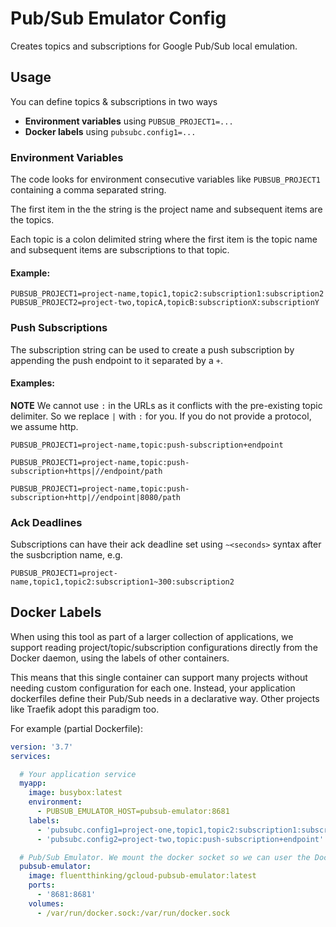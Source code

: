 # Pub/Sub Emulator Config
Creates topics and subscriptions for Google Pub/Sub local emulation.

## Usage

You can define topics & subscriptions in two ways
- **Environment variables** using `PUBSUB_PROJECT1=...`
- **Docker labels** using `pubsubc.config1=...`

### Environment Variables
The code looks for environment consecutive variables like `PUBSUB_PROJECT1` containing a comma separated string. 

The first item in the the string is the project name and subsequent items are the topics. 

Each topic is a colon delimited string where the first item is the topic name and subsequent items are subscriptions to that topic.

#### Example:
```
PUBSUB_PROJECT1=project-name,topic1,topic2:subscription1:subscription2
PUBSUB_PROJECT2=project-two,topicA,topicB:subscriptionX:subscriptionY
```

### Push Subscriptions
The subscription string can be used to create a push subscription by appending the push endpoint to it separated by a `+`.

#### Examples:
**NOTE** We cannot use `:` in the URLs as it conflicts with the pre-existing topic delimiter. So we replace `|` with `:` for you. If you do not provide a protocol, we assume http.

```
PUBSUB_PROJECT1=project-name,topic:push-subscription+endpoint
```
```
PUBSUB_PROJECT1=project-name,topic:push-subscription+https|//endpoint/path
```
```
PUBSUB_PROJECT1=project-name,topic:push-subscription+http|//endpoint|8080/path
```

### Ack Deadlines
Subscriptions can have their ack deadline set using `~<seconds>` syntax after the susbcription name, e.g.
```
PUBSUB_PROJECT1=project-name,topic1,topic2:subscription1~300:subscription2
```

## Docker Labels
When using this tool as part of a larger collection of applications, we support reading project/topic/subscription 
configurations directly from the Docker daemon, using the labels of other containers.

This means that this single container can support many projects without needing custom configuration for each one. 
Instead, your application dockerfiles define their Pub/Sub needs in a declarative way. Other projects like Traefik 
adopt this paradigm too.

For example (partial Dockerfile):
```yaml
version: '3.7'
services:

  # Your application service
  myapp:
    image: busybox:latest
    environment:
      - PUBSUB_EMULATOR_HOST=pubsub-emulator:8681
    labels:
      - 'pubsubc.config1=project-one,topic1,topic2:subscription1:subscription2'
      - 'pubsubc.config2=project-two,topic:push-subscription+endpoint'

  # Pub/Sub Emulator. We mount the docker socket so we can user the Docker API
  pubsub-emulator:
    image: fluentthinking/gcloud-pubsub-emulator:latest
    ports:
      - '8681:8681'
    volumes:
      - /var/run/docker.sock:/var/run/docker.sock
```
